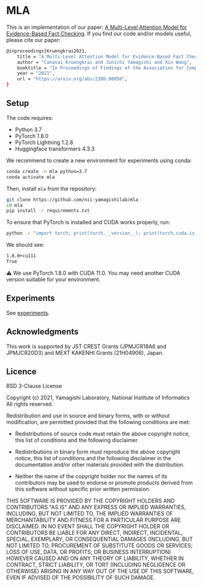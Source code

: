 # MLA

This is an implementation of our paper: [A Multi-Level Attention Model for Evidence-Based Fact Checking](https://arxiv.org/abs/2106.00950).
If you find our code and/or models useful, please cite our paper:

```bash
@inproceedings{Kruengkrai2021,
    title = "A Multi-Level Attention Model for Evidence-Based Fact Checking",
    author = "Canasai Kruengkrai and Junichi Yamagishi and Xin Wang",
    booktitle = "In Proceedings of Findings of the Association for Computational Linguistics: ACL 2021",
    year = "2021",
    url = "https://arxiv.org/abs/2106.00950",
}
```

## Setup

The code requires:
- Python 3.7
- PyTorch 1.8.0
- PyTorch Lightning 1.2.8
- Huggingface transformers 4.3.3

We recommend to create a new environment for experiments using conda:

```bash
conda create -n mla python=3.7
conda activate mla
```

Then, install `mla` from the repository:

```bash
git clone https://github.com/nii-yamagishilab/mla
cd mla
pip install -r requirements.txt
```

To ensure that PyTorch is installed and CUDA works properly, run:

```bash
python -c "import torch; print(torch.__version__); print(torch.cuda.is_available())"
```

We should see:

```bash
1.8.0+cu111
True
```

:warning: We use PyTorch 1.8.0 with CUDA 11.0. You may need another CUDA version suitable for your environment.

## Experiments

See [experiments](experiments).

## Acknowledgments

This work is supported by JST CREST Grants (JPMJCR18A6 and JPMJCR20D3) and MEXT KAKENHI Grants (21H04906), Japan.

## Licence

BSD 3-Clause License

Copyright (c) 2021, Yamagishi Laboratory, National Institute of Informatics All rights reserved.

Redistribution and use in source and binary forms, with or without modification, are permitted provided that the following conditions are met:

 * Redistributions of source code must retain the above copyright notice, this list of conditions and the following disclaimer.

 * Redistributions in binary form must reproduce the above copyright notice, this list of conditions and the following disclaimer in the documentation and/or other materials provided with the distribution.

 * Neither the name of the copyright holder nor the names of its contributors may be used to endorse or promote products derived from this software without specific prior written permission.

THIS SOFTWARE IS PROVIDED BY THE COPYRIGHT HOLDERS AND CONTRIBUTORS "AS IS" AND ANY EXPRESS OR IMPLIED WARRANTIES, INCLUDING, BUT NOT LIMITED TO, THE IMPLIED WARRANTIES OF MERCHANTABILITY AND FITNESS FOR A PARTICULAR PURPOSE ARE DISCLAIMED. IN NO EVENT SHALL THE COPYRIGHT HOLDER OR CONTRIBUTORS BE LIABLE FOR ANY DIRECT, INDIRECT, INCIDENTAL, SPECIAL, EXEMPLARY, OR CONSEQUENTIAL DAMAGES (INCLUDING, BUT NOT LIMITED TO, PROCUREMENT OF SUBSTITUTE GOODS OR SERVICES; LOSS OF USE, DATA, OR PROFITS; OR BUSINESS INTERRUPTION) HOWEVER CAUSED AND ON ANY THEORY OF LIABILITY, WHETHER IN CONTRACT, STRICT LIABILITY, OR TORT (INCLUDING NEGLIGENCE OR OTHERWISE) ARISING IN ANY WAY OUT OF THE USE OF THIS SOFTWARE, EVEN IF ADVISED OF THE POSSIBILITY OF SUCH DAMAGE.
